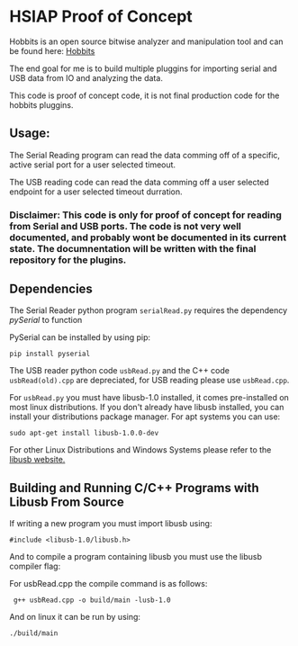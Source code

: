 # HSIAP Proof of Concept

Hobbits is an open source bitwise analyzer and manipulation tool and can be found here: [Hobbits](https://github.com/Mahlet-Inc/hobbits)

The end goal for me is to build multiple pluggins for importing serial and USB data from IO and analyzing the data.

This code is proof of concept code, it is not final production code for the hobbits pluggins. 

## Usage:

The Serial Reading program can read the data comming off of a specific, active serial port for a user selected timeout.

The USB reading code can read the data comming off a user selected endpoint for a user selected timeout durration. 

### **Disclaimer: This code is only for proof of concept for reading from Serial and USB ports. The code is not very well documented, and probably wont be documented in its current state. The documnentation will be written with the final repository for the plugins.**

## Dependencies

The Serial Reader python program `serialRead.py` requires the dependency _pySerial_ to function

PySerial can be installed by using pip:

    pip install pyserial

The USB reader python code `usbRead.py` and the C++ code `usbRead(old).cpp` are depreciated, for USB reading please use `usbRead.cpp`.

For `usbRead.py` you must have libusb-1.0 installed, it comes pre-installed on most linux distributions. If you don't already have libusb installed, you can install your distributions package manager. For apt systems you can use:

    sudo apt-get install libusb-1.0.0-dev

For other Linux Distributions and Windows Systems please refer to the [libusb website.](libusb.info)

## Building and Running C/C++ Programs with Libusb From Source

If writing a new program you must import libusb using:

    #include <libusb-1.0/libusb.h>

And to compile a program containing libusb you must use the libusb compiler flag:

For usbRead.cpp the compile command is as follows:

     g++ usbRead.cpp -o build/main -lusb-1.0

And on linux it can be run by using:

    ./build/main

